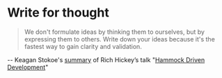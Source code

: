 # Write for thought

> We don't formulate ideas by thinking them to ourselves, but by expressing them
to others. Write down your ideas because it's the fastest way to gain clarity and
validation.

-- Keagan Stokoe's [summary](https://levelup.gitconnected.com/what-is-hammock-driven-development-6d2fcd076a79) of Rich Hickey’s talk "[Hammock Driven Development](https://www.youtube.com/watch?v=f84n5oFoZBc&t=1s)"